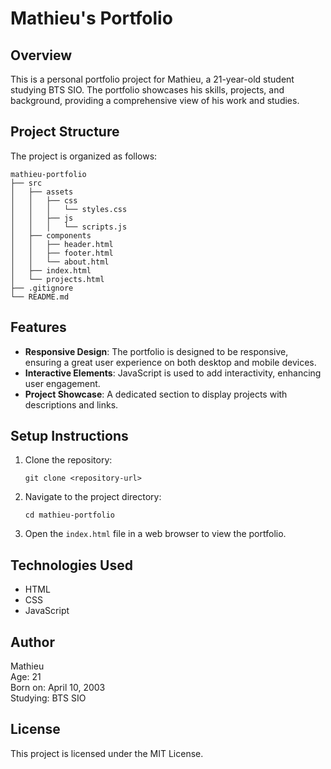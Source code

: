 # Mathieu's Portfolio

## Overview
This is a personal portfolio project for Mathieu, a 21-year-old student studying BTS SIO. The portfolio showcases his skills, projects, and background, providing a comprehensive view of his work and studies.

## Project Structure
The project is organized as follows:

```
mathieu-portfolio
├── src
│   ├── assets
│   │   ├── css
│   │   │   └── styles.css
│   │   ├── js
│   │   │   └── scripts.js
│   ├── components
│   │   ├── header.html
│   │   ├── footer.html
│   │   └── about.html
│   ├── index.html
│   └── projects.html
├── .gitignore
└── README.md
```

## Features
- **Responsive Design**: The portfolio is designed to be responsive, ensuring a great user experience on both desktop and mobile devices.
- **Interactive Elements**: JavaScript is used to add interactivity, enhancing user engagement.
- **Project Showcase**: A dedicated section to display projects with descriptions and links.

## Setup Instructions
1. Clone the repository:
   ```
   git clone <repository-url>
   ```
2. Navigate to the project directory:
   ```
   cd mathieu-portfolio
   ```
3. Open the `index.html` file in a web browser to view the portfolio.

## Technologies Used
- HTML
- CSS
- JavaScript

## Author
Mathieu  
Age: 21  
Born on: April 10, 2003  
Studying: BTS SIO

## License
This project is licensed under the MIT License.